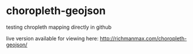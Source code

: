 choropleth-geojson
==================

testing chropleth mapping directly in github

live version available for viewing here: http://richmanmax.com/choropleth-geojson/
